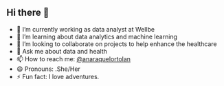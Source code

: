## Hi there 👋

- 🔭 I’m currently working as data analyst at Wellbe
- 🌱 I’m learning about data analytics and machine learning
- 👯 I’m looking to collaborate on projects to help enhance the healthcare
- 💬 Ask me about data and health
- 📫 How to reach me: [@anaraquelortolan](https://www.linkedin.com/in/anaraquelortolanhealthdataanalyst/)
- 😄 Pronouns: .She/Her
- ⚡ Fun fact: I love adventures.
